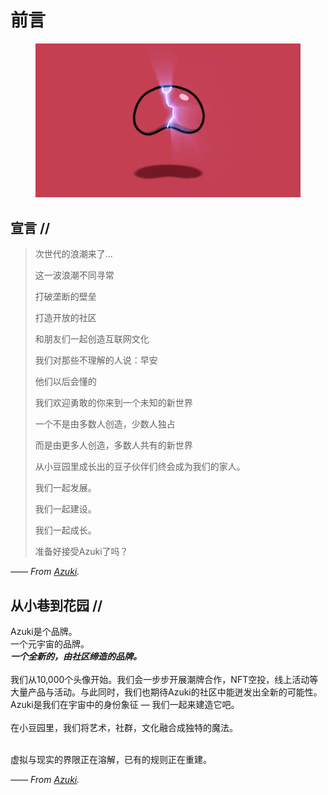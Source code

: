 # 前言

<figure><img src=".gitbook/assets/image (6) (4).png" alt=""><figcaption></figcaption></figure>

## 宣言 //

> 次世代的浪潮来了...&#x20;
>
> 这一波浪潮不同寻常&#x20;
>
> 打破垄断的壁垒&#x20;
>
> 打造开放的社区&#x20;
>
> 和朋友们一起创造互联网文化&#x20;
>
> 我们对那些不理解的人说：早安&#x20;
>
> 他们以后会懂的
>
>
>
> 我们欢迎勇敢的你来到一个未知的新世界&#x20;
>
> 一个不是由多数人创造，少数人独占&#x20;
>
> 而是由更多人创造，多数人共有的新世界&#x20;
>
> 从小豆园里成长出的豆子伙伴们终会成为我们的家人。
>
>
>
> 我们一起发展。&#x20;
>
> 我们一起建设。&#x20;
>
> 我们一起成长。
>
>
>
> 准备好接受Azuki了吗？

&#x20;_—— From_ [_Azuki_](https://www.azuki.com/)_._

## 从小巷到花园 //

Azuki是个品牌。\
一个元宇宙的品牌。\
_**一个全新的，由社区缔造的品牌。**_\
\
我们从10,000个头像开始。我们会一步步开展潮牌合作，NFT空投，线上活动等大量产品与活动。与此同时，我们也期待Azuki的社区中能迸发出全新的可能性。Azuki是我们在宇宙中的身份象征 — 我们一起来建造它吧。\
\
在小豆园里，我们将艺术，社群，文化融合成独特的魔法。

\
虚拟与现实的界限正在溶解，已有的规则正在重建。

&#x20;_—— From_ [_Azuki_](https://www.azuki.com/)_._

